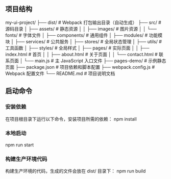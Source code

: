 ## 项目结构

my-ui-project/
├── dist/ # Webpack 打包输出目录（自动生成）
├── src/ # 源码目录
│ ├── assets/ # 静态资源
│ │ ├── images/ # 图片资源
│ │ └── fonts/ # 字体文件
│ ├── components/ # 通用组件
│ ├── modules/ # 功能模块
│ ├── services/ # 公共服务
│ ├── stores/ # 全局状态管理
│ ├── utils/ # 工具函数
│ ├── styles/ # 全局样式
│ ├── pages/ # 实际页面
│ │ ├── index.html # 首页
│ │ ├── about.html # 关于页面
│ │ └── contact.html # 联系页面
│ └── main.js # 主 JavaScript 入口文件
├── pages-demo/ # 示例静态页面
├── package.json # 项目依赖和脚本配置
├── webpack.config.js # Webpack 配置文件
└── README.md # 项目说明文档

## 启动命令

### 安装依赖

在项目根目录下运行以下命令，安装项目所需的依赖：
npm install

### 本地启动

npm run start

### 构建生产环境代码

构建生产环境的代码，生成的文件会放在 dist/ 目录下：
npm run build
